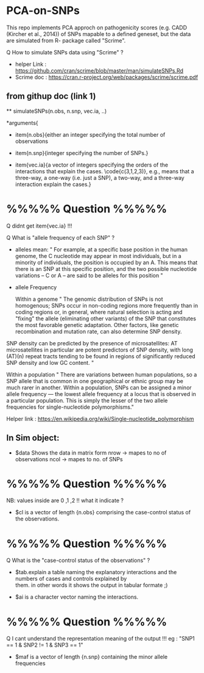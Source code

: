 # PCA-on-SNPs
This repo implements PCA approch on pathogenicity scores (e.g. CADD (Kircher et al., 2014)) of SNPs mapable to a defined geneset, but the data are simulated from R- package called "Scrime".

Q How to simulate SNPs data using "Scrime" ?

* helper Link : https://github.com/cran/scrime/blob/master/man/simulateSNPs.Rd
* Scrime doc : https://cran.r-project.org/web/packages/scrime/scrime.pdf

## from githup doc (link 1)

** simulateSNPs(n.obs, n.snp, vec.ia, ..)

*arguments{
  - item{n.obs}{either an integer specifying the total number of observations
  
  - item{n.snp}{integer specifying the number of SNPs.}
  
  - item{vec.ia}{a vector of integers specifying the orders of the interactions
    that explain the cases. \code{c(3,1,2,3)}, e.g., means that a three-way,
    a one-way (i.e. just a SNP), a two-way, and a three-way interaction explain the cases.}
# %%%%% Question %%%%%
Q didnt get item{vec.ia} !!!

Q What is "allele frequency of each SNP" ?
- alleles mean:
  " For example, at a specific base position in the human genome, the C nucleotide may appear in most individuals, but in a minority of individuals, the position is occupied by an A. This means that there is an SNP at this specific position, and the two possible nucleotide variations – C or A – are said to be alleles for this position "

- allele Frequency

  Within a genome
" The genomic distribution of SNPs is not homogenous; SNPs occur in non-coding regions more frequently than in coding regions or, in general, where natural selection is acting and "fixing" the allele (eliminating other variants) of the SNP that constitutes the most favorable genetic adaptation.
Other factors, like genetic recombination and mutation rate, can also determine SNP density.

SNP density can be predicted by the presence of microsatellites: AT microsatellites in particular are potent predictors of SNP density, with long (AT)(n) repeat tracts tending to be found in regions of significantly reduced SNP density and low GC content. "

  Within a population
  " There are variations between human populations, so a SNP allele that is common in one geographical or ethnic group may be much rarer in another. Within a population, SNPs can be assigned a minor allele frequency — the lowest allele frequency at a locus that is observed in a particular population. This is simply the lesser of the two allele frequencies for single-nucleotide polymorphisms." 

Helper link : https://en.wikipedia.org/wiki/Single-nucleotide_polymorphism 
## In Sim object:

- $data 
 Shows the data in matrix form 
 nrow -> mapes to no of observations
 ncol -> mapes to no. of SNPs

# %%%%% Question %%%%%
 NB: values inside are 0 ,1 ,2 !! what it indicate ?

- $cl
  is a vector of length {n.obs} comprising the case-control status of the observations.
# %%%%% Question %%%%%
Q What is the "case-control status of the observations" ?

- $tab.explain
  a table naming the explanatory interactions and the numbers of cases and controls explained by     
  them. in other words it shows the output in tabular formate ;)

- $ai
  is a character vector naming the interactions.
# %%%%% Question %%%%%
Q I cant understand the representation meaning of the output !!!
eg : "SNP1 == 1  &  SNP2 != 1  &  SNP3 == 1"

- $maf
 is a vector of length {n.snp} containing the minor allele frequencies




